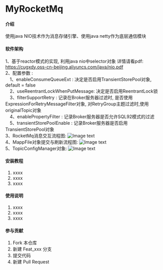 # MyRocketMq

#### 介绍
使用java NIO技术作为消息存储引擎、使用java netty作为底层通信模块

#### 软件架构
1、基于reactor模式的实现, 利用java nio中selector对象
详情请看pdf: https://cugxdy.oss-cn-beijing.aliyuncs.com/java/nio.pdf<br/>
2、配置参数 : <br/>
&emsp;1、enableConsumeQueueExt : 决定是否启用TransientStorePool对象, default = false<br/>
&emsp;2、useReentrantLockWhenPutMessage: 决定是否启用ReentrantLock锁<br/>
&emsp;3、filterSupportRetry : 记录在Broker服务器过滤时, 是否使用ExpressionForRetryMessageFilter对象, 对RetryGroup主题过滤时,使用originalTopic对象<br/>
&emsp;4、enablePropertyFilter : 记录Broker服务器是否允许SQL92模式的过滤<br/>
&emsp;5、transientStorePoolEnable : 记录Broker服务器是否启用TransientStorePool对象 <br/>
3、RocketMq消息交互流程图:
![Image text](https://cugxdy.oss-cn-beijing.aliyuncs.com/picture/RocketMq%E4%BA%A4%E4%BA%92%E5%9B%BE.png)<br/>
4、MappFile对象提交与刷新流程图:
![Image text](https://cugxdy.oss-cn-beijing.aliyuncs.com/picture/ONUO5%28PY3_%7B%7D1DSK%25M62G47.png)<br/>
5、TopicConfigManager对象:
![Image text](https://cugxdy.oss-cn-beijing.aliyuncs.com/picture/9M%7B%7EXMBH5LC%7DL3SDB%2830_AR.png)<br/>
#### 安装教程
 
1. xxxx
2. xxxx
3. xxxx

#### 使用说明

1. xxxx
2. xxxx
3. xxxx

#### 参与贡献

1. Fork 本仓库
2. 新建 Feat_xxx 分支
3. 提交代码
4. 新建 Pull Request
